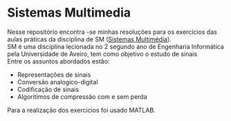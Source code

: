 # Sistemas Multimedia

Nesse repositório encontra -se minhas resoluções para os exercícios das aulas práticas da disciplina de SM ([Sistemas Multimédia](https://www.ua.pt/pt/uc/12292)).  
SM é uma disciplina lecionada no 2 segundo ano de Engenharia Informática pela Universidade de Aveiro, tem como objetivo o estudo de sinais  
Entre os assuntos abordados estão:
* Representações de sinais
* Conversão analogico-digital
* Codificação de sinais
* Algoritimos de compressão com e sem perda

Para a realização dos exercicios foi usado MATLAB.
